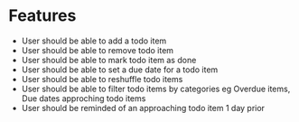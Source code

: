 # Features
- User should be able to add a todo item
- User should be able to remove todo item
- User should be able to mark todo item as done
- User should be able to set a due date for a todo item
- User should be able to reshuffle todo items
- User should be able to filter todo items by categories eg Overdue items, Due dates approching todo items
- User should be reminded of an approaching todo item 1 day prior